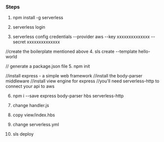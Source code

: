 ### Steps

1. npm install -g serverless

2. serverless login

3. serverless config credentials --provider aws --key xxxxxxxxxxxxxx --secret xxxxxxxxxxxxxx


//create the boilerplate mentioned above
4. sls create --template  hello-world

// generate a package.json file
5. npm init



//install express - a simple web framework
//install the body-parser middleware
//install view engine for express
//you'll need serverless-http to connect your api to aws

6. npm i --save express body-parser hbs serverless-http



7. change handler.js

8. copy view/index.hbs

9. change serverless.yml

10. sls deploy